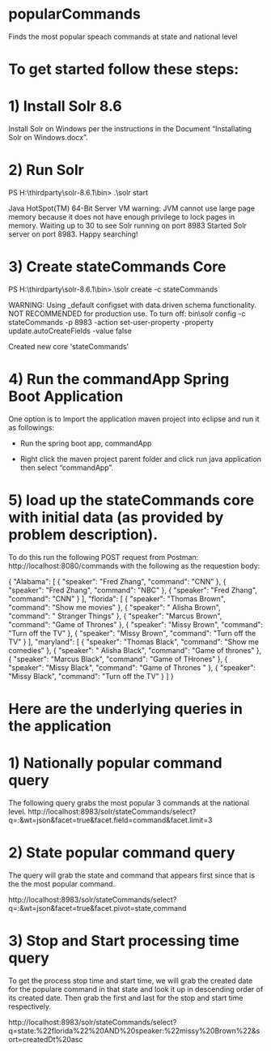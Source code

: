 # popularCommands
 Finds the most popular speach commands at state and national level
 
# To get started follow these steps:

# 1) Install Solr 8.6
Install Solr on Windows per the instructions in the Document “Installating Solr on Windows.docx”.

# 2) Run Solr
PS H:\thirdparty\solr-8.6.1\bin> .\solr start

Java HotSpot(TM) 64-Bit Server VM warning: JVM cannot use large page memory because it does not have enough privilege to lock pages in memory.
Waiting up to 30 to see Solr running on port 8983
Started Solr server on port 8983. Happy searching!


# 3) Create stateCommands Core
PS H:\thirdparty\solr-8.6.1\bin>.\solr create -c stateCommands

WARNING: Using _default configset with data driven schema functionality. NOT RECOMMENDED for production use.
         To turn off: bin\solr config -c stateCommands -p 8983 -action set-user-property -property update.autoCreateFields -value false

Created new core 'stateCommands'


# 4) Run the commandApp Spring Boot Application

One option is to Import the application maven project into eclipse and run it as followings:
 
 - Run the spring boot app, commandApp

- Right click the maven project parent folder and click run java application then select “commandApp”.

# 5) load up the stateCommands core with initial data (as provided by problem description).
To do this run the following POST request from Postman:
http://localhost:8080/commands 
with the following as the requestion body:

{
	"Alabama": [
		{
			"speaker": "Fred Zhang",
			"command": "CNN"
		},
		{
			"speaker": "Fred Zhang",
			"command": "NBC"
		},
		{
			"speaker": "Fred Zhang",
			"command": "CNN"
		}
	],
	"florida": [
		{
			"speaker": "Thomas Brown",
			"command": "Show me movies"
		},
		{
			"speaker": " Alisha Brown",
			"command": " Stranger Things"
		},
		{
			"speaker": "Marcus Brown",
			"command": "Game of Thrones"
		},
		{
			"speaker": "Missy Brown",
			"command": "Turn off the TV"
		},
		{
			"speaker": "Missy Brown",
			"command": "Turn off the TV"
		}
	],
	"maryland": [
		{
			"speaker": "Thomas Black",
			"command": "Show me comedies"
		},
		{
			"speaker": " Alisha Black",
			"command": "Game of thrones"
		},
		{
			"speaker": "Marcus Black",
			"command": "Game of THrones"
		},
		{
			"speaker": "Missy Black",
			"command": "Game of Thrones "
		},
		{
			"speaker": "Missy Black",
			"command": "Turn off the TV"
		}
	]
}




# Here are the underlying queries in the application
 
# 1) Nationally popular command query
The following query grabs the most popular 3 commands at the national level.
http://localhost:8983/solr/stateCommands/select?q=*:*&wt=json&facet=true&facet.field=command&facet.limit=3

# 2) State popular command query
The query will grab the state and command that appears first since that is the the most popular command.

http://localhost:8983/solr/stateCommands/select?q=*:*&wt=json&facet=true&facet.pivot=state,command 

# 3) Stop and Start processing time query
To get the process stop time and start time, we will grab the created date for the populare command in that state and look it up in descending order
of its created date.  Then grab the first and last for the stop and start time respectively.

http://localhost:8983/solr/stateCommands/select?q=state:%22florida%22%20AND%20speaker:%22missy%20Brown%22&sort=createdDt%20asc


